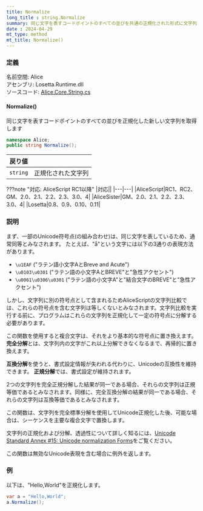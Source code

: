 ```yaml
---
title: Normalize
long_title : string.Normalize
summary: 同じ文字を表すコードポイントのすべての並びを共通の正規化された形式に文字列を変換した新しい文字列を取得します
date : 2024-04-29
mt_type: method
mt_title: Normalize()
---
```


### 定義
名前空間: Alice<br/>
アセンブリ: Losetta.Runtime.dll<br/>
ソースコード: [Alice.Core.String.cs](https://github.com/WSOFT-Project/Losetta/blob/master/Losetta.Runtime/Core/Extension/Alice.Core.String.cs)

#### Normalize()

同じ文字を表すコードポイントのすべての並びを正規化した新しい文字列を取得します

```cs title="AliceScript"
namespace Alice;
public string Normalize();
```

|戻り値| |
|-|-|
|`string`|正規化された文字列|

???note "対応: AliceScript RC1以降"
    |対応||
    |---|---|
    |AliceScript|RC1、RC2、GM、2.0、2.1、2.2、2.3、3.0、4|
    |AliceSister|GM、2.0、2.1、2.2、2.3、3.0、4|
    |Losetta|0.8、0.9、0.10、0.11|

### 説明

まず、一部のUnicode符号点(の組み合わせ)は、同じ文字を表しているため、通常同等とみなされます。
たとえば、"ắ"という文字には以下の3通りの表現方法があります。

- `\u1EAF` ("ラテン語小文字AとBreve and Acute")
- `\u0103\u0301` ("ラテン語の小文字AとBREVE"と"急性アクセント")
- `\u0061\u0306\u0301` ("ラテン語の小文字A"と"結合文字のBREVE"と"急性アクセント")

しかし、文字列に別の符号点として含まれるためAliceScriptの文字列比較では、これらの符号点を含む文字列は等しくないとみなされます。文字列比較を実行する前に、プログラムはこれらの文字列を正規化して一定の符号点に分解する必要があります。

この関数を使用すると複合文字は、それをより基本的な符号点に置き換えます。**完全分解**とは、文字列内の文字がこれ以上分解できなくなるまで、再帰的に置き換えます。

**互換分解**を使うと、書式設定情報が失われる代わりに、Unicodeの互換性を維持できます。
**正規分解**では、書式設定が維持されます。

2つの文字列を完全正規分解した結果が同一である場合、それらの文字列は正規等価であるとみなされます。同様に、完全互換分解の結果が同一である場合、それらの文字列は互換等価であるとみなされます。

この関数は、文字列を完全標準分解を使用してUnicode正規化した後、可能な場合は、シーケンスを主要な複合文字で置換します。

文字列の正規化および分解、透過性について詳しく知るには、[Unicode Standard Annex #15: Unicode normalization Forms](https://unicode.org/reports/tr15/)をご覧ください。

この関数は無効なUnicode表現を含む場合に例外を返します。

### 例
以下は、"Hello,World"を正規化します。

```cs title="AliceScript"
var a = "Hello,World";
a.Normalize();
```
